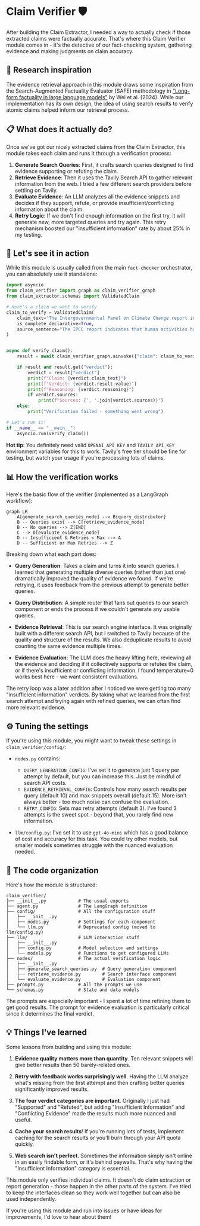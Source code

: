 # Claim Verifier 🛡️

After building the Claim Extractor, I needed a way to actually check if those extracted claims were factually accurate. That's where this Claim Verifier module comes in - it's the detective of our fact-checking system, gathering evidence and making judgments on claim accuracy.

## 📡 Research inspiration

The evidence retrieval approach in this module draws some inspiration from the Search-Augmented Factuality Evaluator (SAFE) methodology in ["Long-form factuality in large language models"](https://arxiv.org/abs/2403.18802) by Wei et al. (2024). While our implementation has its own design, the idea of using search results to verify atomic claims helped inform our retrieval process.

## 📋 What does it actually do?

Once we've got our nicely extracted claims from the Claim Extractor, this module takes each claim and runs it through a verification process:

1.  **Generate Search Queries**: First, it crafts search queries designed to find evidence supporting or refuting the claim.
2.  **Retrieve Evidence**: Then it uses the Tavily Search API to gather relevant information from the web. I tried a few different search providers before settling on Tavily.
3.  **Evaluate Evidence**: An LLM analyzes all the evidence snippets and decides if they support, refute, or provide insufficient/conflicting information about the claim.
4.  **Retry Logic**: If we don't find enough information on the first try, it will generate new, more targeted queries and try again. This retry mechanism boosted our "insufficient information" rate by about 25% in my testing.

## 📝 Let's see it in action

While this module is usually called from the main `fact-checker` orchestrator, you can absolutely use it standalone:

```python
import asyncio
from claim_verifier import graph as claim_verifier_graph
from claim_extractor.schemas import ValidatedClaim

# Here's a claim we want to verify
claim_to_verify = ValidatedClaim(
    claim_text="The Intergovernmental Panel on Climate Change report indicates that human activities have caused approximately 1.0°C of global warming above pre-industrial levels",
    is_complete_declarative=True,
    source_sentence="The IPCC report indicates that human activities have caused approximately 1.0°C of global warming above pre-industrial levels.",
)


async def verify_claim():
    result = await claim_verifier_graph.ainvoke({"claim": claim_to_verify})

    if result and result.get("verdict"):
        verdict = result["verdict"]
        print(f"Claim: {verdict.claim_text}")
        print(f"Verdict: {verdict.result.value}")
        print(f"Reasoning: {verdict.reasoning}")
        if verdict.sources:
            print(f"Sources: {', '.join(verdict.sources)}")
    else:
        print("Verification failed - something went wrong")

# Let's run it!
if __name__ == "__main__":
    asyncio.run(verify_claim())
```

**Hot tip**: You definitely need valid `OPENAI_API_KEY` and `TAVILY_API_KEY` environment variables for this to work. Tavily's free tier should be fine for testing, but watch your usage if you're processing lots of claims.

## 📊 How the verification works

Here's the basic flow of the verifier (implemented as a LangGraph workflow):

```mermaid
graph LR
    A[generate_search_queries_node] --> B{query_distributor}
    B -- Queries exist --> C[retrieve_evidence_node]
    B -- No queries --> Z[END]
    C --> D[evaluate_evidence_node]
    D -- Insufficient & Retries < Max --> A
    D -- Sufficient or Max Retries --> Z
```

Breaking down what each part does:

-   **Query Generation**: Takes a claim and turns it into search queries. I learned that generating multiple diverse queries (rather than just one) dramatically improved the quality of evidence we found. If we're retrying, it uses feedback from the previous attempt to generate better queries.

-   **Query Distribution**: A simple router that fans out queries to our search component or ends the process if we couldn't generate any usable queries.

-   **Evidence Retrieval**: This is our search engine interface. It was originally built with a different search API, but I switched to Tavily because of the quality and structure of the results. We also deduplicate results to avoid counting the same evidence multiple times.

-   **Evidence Evaluation**: The LLM does the heavy lifting here, reviewing all the evidence and deciding if it collectively supports or refutes the claim, or if there's insufficient or conflicting information. I found temperature=0 works best here - we want consistent evaluations.

The retry loop was a later addition after I noticed we were getting too many "insufficient information" verdicts. By taking what we learned from the first search attempt and trying again with refined queries, we can often find more relevant evidence.

## ⚙️ Tuning the settings

If you're using this module, you might want to tweak these settings in `claim_verifier/config/`:

-   `nodes.py` contains:
    -   `QUERY_GENERATION_CONFIG`: I've set it to generate just 1 query per attempt by default, but you can increase this. Just be mindful of search API costs.
    -   `EVIDENCE_RETRIEVAL_CONFIG`: Controls how many search results per query (default 10) and max snippets overall (default 15). More isn't always better - too much noise can confuse the evaluation.
    -   `RETRY_CONFIG`: Sets max retry attempts (default 3). I've found 3 attempts is the sweet spot - beyond that, you rarely find new information.

-   `llm/config.py`: I've set it to use `gpt-4o-mini` which has a good balance of cost and accuracy for this task. You could try other models, but smaller models sometimes struggle with the nuanced evaluation needed.

## 📂 The code organization

Here's how the module is structured:

```
claim_verifier/
├── __init__.py            # The usual exports
├── agent.py               # The LangGraph definition
├── config/                # All the configuration stuff
│   ├── __init__.py
│   ├── nodes.py           # Settings for each component
│   └── llm.py             # Deprecated config (moved to llm/config.py)
├── llm/                   # LLM interaction stuff
│   ├── __init__.py
│   ├── config.py          # Model selection and settings
│   └── models.py          # Functions to get configured LLMs
├── nodes/                 # The actual verification logic
│   ├── __init__.py
│   ├── generate_search_queries.py  # Query generation component
│   ├── retrieve_evidence.py        # Search interface component
│   └── evaluate_evidence.py        # Evaluation component
├── prompts.py             # All the prompts we use
└── schemas.py             # State and data models
```

The prompts are especially important - I spent a lot of time refining them to get good results. The prompt for evidence evaluation is particularly critical since it determines the final verdict.

## 💡 Things I've learned

Some lessons from building and using this module:

1. **Evidence quality matters more than quantity**. Ten relevant snippets will give better results than 50 barely-related ones.

2. **Retry with feedback works surprisingly well**. Having the LLM analyze what's missing from the first attempt and then crafting better queries significantly improved results.

3. **The four verdict categories are important**. Originally I just had "Supported" and "Refuted", but adding "Insufficient Information" and "Conflicting Evidence" made the results much more nuanced and useful.

4. **Cache your search results**! If you're running lots of tests, implement caching for the search results or you'll burn through your API quota quickly.

5. **Web search isn't perfect**. Sometimes the information simply isn't online in an easily findable form, or it's behind paywalls. That's why having the "Insufficient Information" category is essential.

This module only verifies individual claims. It doesn't do claim extraction or report generation - those happen in the other parts of the system. I've tried to keep the interfaces clean so they work well together but can also be used independently.

If you're using this module and run into issues or have ideas for improvements, I'd love to hear about them! 